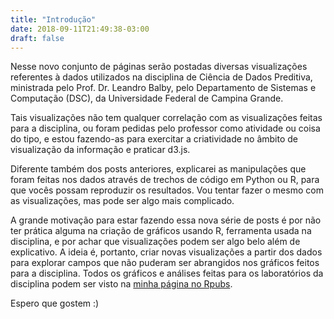 ```yaml
---
title: "Introdução"
date: 2018-09-11T21:49:38-03:00
draft: false
---
```


Nesse novo conjunto de páginas serão postadas diversas visualizações referentes à dados utilizados na disciplina de Ciência de Dados Preditiva, ministrada pelo Prof. Dr. Leandro Balby, pelo Departamento de Sistemas e Computação (DSC), da Universidade Federal de Campina Grande.

Tais visualizações não tem qualquer correlação com as visualizações feitas para a disciplina, ou foram pedidas pelo professor como atividade ou coisa do tipo, e estou fazendo-as para exercitar a criatividade no âmbito de visualização da informação e praticar d3.js.

Diferente também dos posts anteriores, explicarei as manipulações que foram feitas nos dados através de trechos de código em Python ou R, para que vocês possam reproduzir os resultados. Vou tentar fazer o mesmo com as visualizações, mas pode ser algo mais complicado.

A grande motivação para estar fazendo essa nova série de posts é por não ter prática alguma na criação de gráficos usando R, ferramenta usada na disciplina, e por achar que visualizações podem ser algo belo além de explicativo. A ideia é, portanto, criar novas visualizações a partir dos dados para explorar campos que não puderam ser abrangidos nos gráficos feitos para a disciplina. Todos os gráficos e análises feitas para os laboratórios da disciplina podem ser visto na [minha página no Rpubs](https://rpubs.com/juliobguedes).

Espero que gostem :)